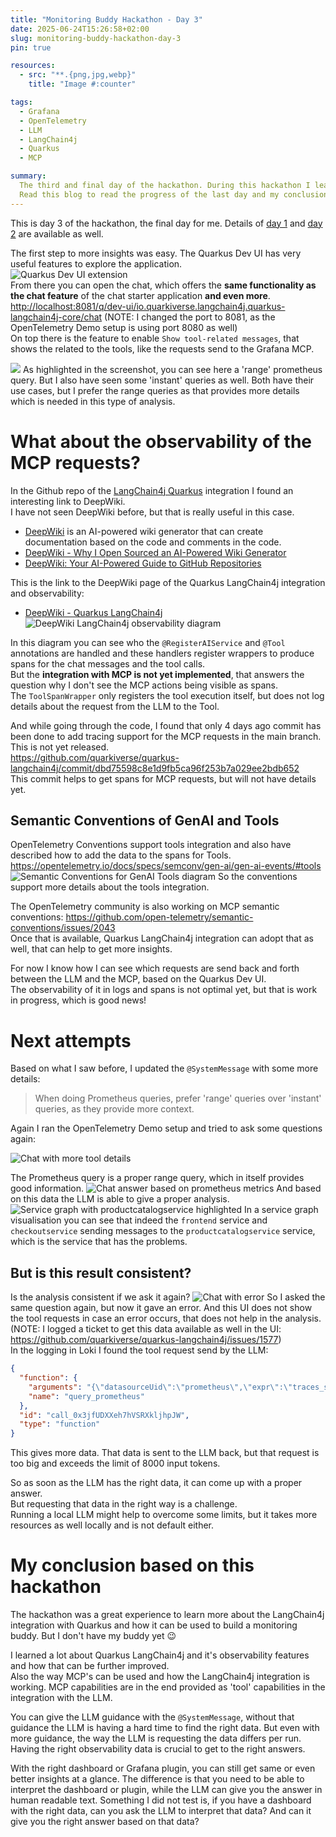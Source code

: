 ```yaml
---
title: "Monitoring Buddy Hackathon - Day 3"
date: 2025-06-24T15:26:58+02:00
slug: monitoring-buddy-hackathon-day-3
pin: true

resources:
  - src: "**.{png,jpg,webp}"
    title: "Image #:counter"

tags:
  - Grafana
  - OpenTelemetry
  - LLM
  - LangChain4j
  - Quarkus
  - MCP

summary:
  The third and final day of the hackathon. During this hackathon I learned a lot about Quarkus, LangChain4j, Grafana MCP and many other things.
  Read this blog to read the progress of the last day and my conclusions of the hackathon.
---
```


This is day 3 of the hackathon, the final day for me. Details of [day 1](../monitoring-buddy-hackathon-day-1) and [day 2](../monitoring-buddy-hackathon-day-2) are available as well.

The first step to more insights was easy. The Quarkus Dev UI has very useful features to explore the application.    
![Quarkus Dev UI extension](quarkus_dev_ui_extension.png)    
From there you can open the chat, which offers the **same functionality as the chat feature** of the chat starter application **and even more**.
[http://localhost:8081/q/dev-ui/io.quarkiverse.langchain4j.quarkus-langchain4j-core/chat](http://localhost:8081/q/dev-ui/io.quarkiverse.langchain4j.quarkus-langchain4j-core/chat) (NOTE: I changed the port to 8081, as the OpenTelemetry Demo setup is using port 8080 as well)   
On top there is the feature to enable `Show tool-related messages`, that shows the related to the tools, like the requests send to the Grafana MCP.

![](chat_with_tools_interaction.png)
As highlighted in the screenshot, you can see here a 'range' prometheus query. But I also have seen some 'instant' queries as well. Both have their use cases, but I prefer the range queries as that provides more details which is needed in this type of analysis.

# What about the observability of the MCP requests?

In the Github repo of the [LangChain4j Quarkus](https://github.com/quarkiverse/quarkus-langchain4j) integration I found an interesting link to DeepWiki.    
I have not seen DeepWiki before, but that is really useful in this case.
- [DeepWiki](https://deepwiki.com/) is an AI-powered wiki generator that can create documentation based on the code and comments in the code.
- [DeepWiki - Why I Open Sourced an AI-Powered Wiki Generator](https://medium.com/@sjng/deepwiki-why-i-open-sourced-an-ai-powered-wiki-generator-b67b624e4679)
- [DeepWiki: Your AI-Powered Guide to GitHub Repositories](https://apidog.com/blog/deepwiki/)

This is the link to the DeepWiki page of the Quarkus LangChain4j integration and observability:
- [DeepWiki - Quarkus LangChain4j](https://deepwiki.com/quarkiverse/quarkus-langchain4j/12-observability)
![DeepWiki LangChain4j observability diagram](deepwiki_langchain4j_observability.png)

In this diagram you can see who the `@RegisterAIService` and `@Tool` annotations are handled and these handlers register wrappers to produce spans for the chat messages and the tool calls.       
But the **integration with MCP is not yet implemented**, that answers the question why I don't see the MCP actions being visible as spans.    
The `ToolSpanWrapper` only registers the tool execution itself, but does not log details about the request from the LLM to the Tool.

And while going through the code, I found that only 4 days ago commit has been done to add tracing support for the MCP requests in the main branch. This is not yet released.    
https://github.com/quarkiverse/quarkus-langchain4j/commit/dbd75598c8e1d9fb5ca96f253b7a029ee2bdb652    
This commit helps to get spans for MCP requests, but will not have details yet.

## Semantic Conventions of GenAI and Tools
OpenTelemetry Conventions support tools integration and also have described how to add the data to the spans for Tools.   
https://opentelemetry.io/docs/specs/semconv/gen-ai/gen-ai-events/#tools
![Semantic Conventions for GenAI Tools diagram](semantic_convention_diagram.png)
So the conventions support more details about the tools integration.

The OpenTelemetry community is also working on MCP semantic conventions: https://github.com/open-telemetry/semantic-conventions/issues/2043   
Once that is available, Quarkus LangChain4j integration can adopt that as well, that can help to get more insights.

For now I know how I can see which requests are send back and forth between the LLM and the MCP, based on the Quarkus Dev UI.    
The observability of it in logs and spans is not optimal yet, but that is work in progress, which is good news!    

# Next attempts

Based on what I saw before, I updated the `@SystemMessage` with some more details:
> When doing Prometheus queries, prefer 'range' queries over 'instant' queries, as they provide more context.

Again I ran the OpenTelemetry Demo setup and tried to ask some questions again:

![Chat with more tool details](chat_with_tool_details_service_graph.png)

The Prometheus query is a proper range query, which in itself provides good information.
![Chat answer based on prometheus metrics](chat_answer_based_on_metrics.png)
And based on this data the LLM is able to give a proper analysis. 
![Service graph with productcatalogservice highlighted](service_graph_with_productcatalogservice_highlighted.png)
In a service graph visualisation you can see that indeed the `frontend` service and `checkoutservice` sending messages to the `productcatalogservice` service, which is the service that has the problems.

## But is this result consistent?

Is the analysis consistent if we ask it again?
![Chat with error](chat_with_error.png)
So I asked the same question again, but now it gave an error. And this UI does not show the tool requests in case an error occurs, that does not help in the analysis. (NOTE: I logged a ticket to get this data available as well in the UI: https://github.com/quarkiverse/quarkus-langchain4j/issues/1577)   
In the logging in Loki I found the tool request send by the LLM:
```json
{
  "function": {
    "arguments": "{\"datasourceUid\":\"prometheus\",\"expr\":\"traces_service_graph_request_failed_total\",\"queryType\":\"range\",\"startTime\":\"now-1h\",\"endTime\":\"now\",\"stepSeconds\":60}",
    "name": "query_prometheus"
  },
  "id": "call_0x3jfUDXXeh7hVSRXkljhpJW",
  "type": "function"
}
```
This gives more data. That data is sent to the LLM back, but that request is too big and exceeds the limit of 8000 input tokens. 

So as soon as the LLM has the right data, it can come up with a proper answer.     
But requesting that data in the right way is a challenge.    
Running a local LLM might help to overcome some limits, but it takes more resources as well locally and is not default either. 

# My conclusion based on this hackathon

The hackathon was a great experience to learn more about the LangChain4j integration with Quarkus and how it can be used to build a monitoring buddy. 
But I don't have my buddy yet 😉

I learned a lot about Quarkus LangChain4j and it's observability features and how that can be further improved.   
Also the way MCP's can be used and how the LangChain4j integration is working. MCP capabilities are in the end provided as 'tool' capabilities in the integration with the LLM.

You can give the LLM guidance with the `@SystemMessage`, without that guidance the LLM is having a hard time to find the right data.
But even with more guidance, the way the LLM is requesting the data differs per run. 
Having the right observability data is crucial to get to the right answers. 

With the right dashboard or Grafana plugin, you can still get same or even better insights at a glance. The difference is that you need to be able to interpret the dashboard or plugin, while the LLM can give you the answer in human readable text.
Something I did not test is, if you have a dashboard with the right data, can you ask the LLM to interpret that data? And can it give you the right answer based on that data?

